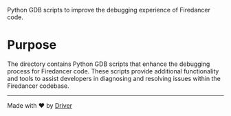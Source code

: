 <!--------------------------------------------------------------------------------->
<!-- IMPORTANT: This file is auto-generated by Driver (https://driver.ai). -------->
<!-- Manual edits may be overwritten on future commits. --------------------------->
<!--------------------------------------------------------------------------------->

Python GDB scripts to improve the debugging experience of Firedancer code.

# Purpose
The directory contains Python GDB scripts that enhance the debugging process for Firedancer code. These scripts provide additional functionality and tools to assist developers in diagnosing and resolving issues within the Firedancer codebase.

---
Made with ❤️ by [Driver](https://www.driver.ai/)